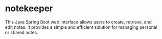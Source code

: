 # notekeeper
This Java Spring Boot web interface allows users to create, retrieve, and edit notes. It provides a simple and efficient solution for managing personal or shared notes.
